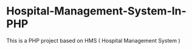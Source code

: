 # Hospital-Management-System-In-PHP
This is a PHP project based on HMS ( Hospital Management System )
